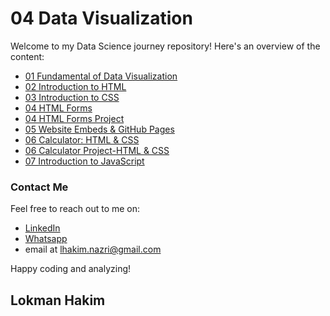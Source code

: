 # 04 Data Visualization
Welcome to my Data Science journey repository! Here's an overview of the content:

- [01 Fundamental of Data Visualization](https://github.com/lokmanTech/04_Data_Visualization/blob/main/01%20Fundamental%20of%20Data%20Visualization.ipynb)
- [02 Introduction to HTML](https://github.com/lokmanTech/04_Data_Visualization/blob/main/02%20Introduction%20to%20HTML.ipynb)
- [03 Introduction to CSS](https://github.com/lokmanTech/04_Data_Visualization/blob/main/03%20Introduction%20to%20CSS.ipynb)
- [04 HTML Forms](https://github.com/lokmanTech/04_Data_Visualization/blob/main/04%20HTML%20Forms.ipynb)
- [04 HTML Forms Project](https://github.com/lokmanTech/04_Data_Visualization/tree/main/04%20HTML%20Forms%20Project)
- [05 Website Embeds & GitHub Pages](https://github.com/lokmanTech/04_Data_Visualization/blob/main/05%20Website%20Embeds%20%26%20GitHub%20Pages.ipynb)
- [06 Calculator: HTML & CSS](https://github.com/lokmanTech/04_Data_Visualization/blob/main/06%20Calc%20Project%20HTML%26CSS.ipynb)
- [06 Calculator Project-HTML & CSS](https://github.com/lokmanTech/04_Data_Visualization/tree/main/06%20Calculator%20Project-HTML%20%26%20CSS)
- [07 Introduction to JavaScript](https://github.com/lokmanTech/04_Data_Visualization/blob/main/07%20Introduction%20to%20JavaScript.ipynb)
  


### Contact Me
Feel free to reach out to me on:

- [LinkedIn](https://www.linkedin.com/in/lhakimnazri/)
- [Whatsapp](https://wa.me/+60102115249)
- email at lhakim.nazri@gmail.com

Happy coding and analyzing!

## Lokman Hakim
